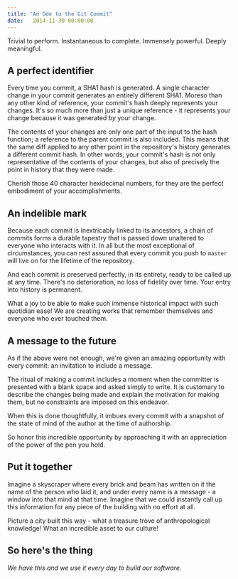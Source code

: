 ```yaml
---
title: "An Ode to the Git Commit"
date:   2014-11-30 00:00:00
---
```


Trivial to perform. Instantaneous to complete. Immensely powerful. Deeply
meaningful.

## A perfect identifier

Every time you commit, a SHA1 hash is generated. A single character change in
your commit generates an entirely different SHA1. Moreso than any other kind of
reference, your commit's hash deeply represents your changes. It's so much more
than just a unique reference - it represents your change because it was
generated _by_ your change.

The contents of your changes are only one part of the input to the hash
function; a reference to the parent commit is also included. This means that
the same diff applied to any other point in the repository's history generates
a different commit hash. In other words, your commit's hash is not only
representative of the contents of your changes, but also of precisely the point
in history that they were made.

Cherish those 40 character hexidecimal numbers, for they are the perfect
embodiment of your accomplishments.

## An indelible mark

Because each commit is inextricably linked to its ancestors, a chain of commits
forms a durable tapestry that is passed down unaltered to everyone who
interacts with it. In all but the most exceptional of circumstances, you can
rest assured that every commit you push to `master` will live on for the
lifetime of the repository.

And each commit is preserved perfectly, in its entirety, ready to be called up
at any time. There's no deterioration, no loss of fidelity over time. Your
entry into history is permanent.

What a joy to be able to make such immense historical impact with such
quotidian ease! We are creating works that remember themselves and everyone who
ever touched them.

## A message to the future

As if the above were not enough, we're given an amazing opportunity with every
commit: an invitation to include a message.

The ritual of making a commit includes a moment when the committer is presented
with a blank space and asked simply to write. It is customary to describe the
changes being made and explain the motivation for making them, but no
constraints are imposed on this endeavor.

When this is done thoughtfully, it imbues every commit with a snapshot of the
state of mind of the author at the time of authorship.

So honor this incredible opportunity by approaching it with an appreciation of
the power of the pen you hold.

## Put it together

Imagine a skyscraper where every brick and beam has written on it the name of
the person who laid it, and under every name is a message - a window into that
mind at that time.  Imagine that we could instantly call up this information
for any piece of the building with no effort at all.

Picture a city built this way - what a treasure trove of anthropological
knowledge! What an incredible asset to our culture!

## So here's the thing

_We have this and we use it every day to build our software._
